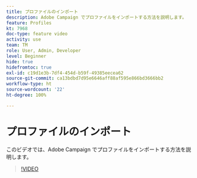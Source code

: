 ```yaml
---
title: プロファイルのインポート
description: Adobe Campaign でプロファイルをインポートする方法を説明します。
feature: Profiles
kt: 7968
doc-type: feature video
activity: use
team: TM
role: User, Admin, Developer
level: Beginner
hide: true
hidefromtoc: true
exl-id: c19d1e3b-7df4-454d-b59f-49385eecea62
source-git-commit: ca13bdbd7d95e6646aff88af595e866bd3666bb2
workflow-type: ht
source-wordcount: '22'
ht-degree: 100%

---
```


# プロファイルのインポート

このビデオでは、Adobe Campaign でプロファイルをインポートする方法を説明します。

>[!VIDEO](https://video.tv.adobe.com/v/25608?quality=12)
